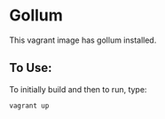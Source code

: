 # Gollum

This vagrant image has gollum installed. 

## To Use:
To initially build and then to run, type:

	vagrant up
